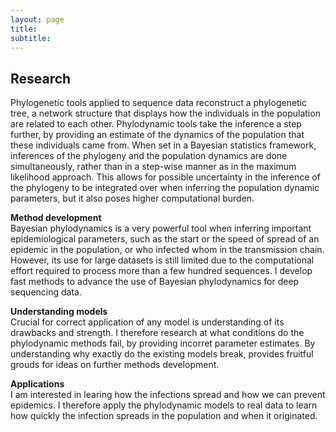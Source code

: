 ```yaml
---
layout: page
title: 
subtitle: 
---
```


## Research  

Phylogenetic tools applied to sequence data reconstruct a phylogenetic tree, a network structure that displays how the individuals in the population are related to each other. Phylodynamic tools take the inference a step further, by providing an estimate of the dynamics of the population that these individuals came from. When set in a Bayesian statistics framework, inferences of the phylogeny and the population dynamics are done simultaneously, rather than in a step-wise manner as in the maximum likelihood approach. This allows for possible uncertainty in the inference of the phylogeny to be integrated over when inferring the population dynamic parameters, but it also poses higher computational burden.

**Method development**  
Bayesian phylodynamics is a very powerful tool when inferring important epidemiological parameters, such as the start or the speed of spread of an epidemic in the population, or who infected whom in the transmission chain. However, its use for large datasets is still limited due to the computational effort required to process more than a few hundred sequences.
I develop fast methods to advance the use of Bayesian phylodynamics for deep sequencing data. 

**Understanding models**  
Crucial for correct application of any model is understanding of its drawbacks and strength. I therefore research at what conditions do the phylodynamic methods fail, by providing incorret parameter estimates. By understanding why exactly do the existing models break, provides fruitful grouds for ideas on further methods development.

**Applications**  
I am interested in learing how the infections spread and how we can prevent epidemics. I therefore apply the phylodynamic models to real data to learn how quickly the infection spreads in the population and when it originated.
